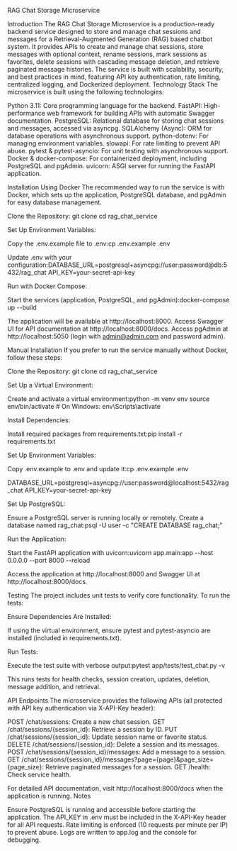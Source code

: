RAG Chat Storage Microservice

Introduction
The RAG Chat Storage Microservice is a production-ready backend service designed to store and manage chat sessions and messages for a Retrieval-Augmented Generation (RAG) based chatbot system. It provides APIs to create and manage chat sessions, store messages with optional context, rename sessions, mark sessions as favorites, delete sessions with cascading message deletion, and retrieve paginated message histories. The service is built with scalability, security, and best practices in mind, featuring API key authentication, rate limiting, centralized logging, and Dockerized deployment.
Technology Stack
The microservice is built using the following technologies:

Python 3.11: Core programming language for the backend.
FastAPI: High-performance web framework for building APIs with automatic Swagger documentation.
PostgreSQL: Relational database for storing chat sessions and messages, accessed via asyncpg.
SQLAlchemy (Async): ORM for database operations with asynchronous support.
python-dotenv: For managing environment variables.
slowapi: For rate limiting to prevent API abuse.
pytest & pytest-asyncio: For unit testing with asynchronous support.
Docker & docker-compose: For containerized deployment, including PostgreSQL and pgAdmin.
uvicorn: ASGI server for running the FastAPI application.

Installation
Using Docker
The recommended way to run the service is with Docker, which sets up the application, PostgreSQL database, and pgAdmin for easy database management.

Clone the Repository:
git clone <repository-url>
cd rag_chat_service


Set Up Environment Variables:

Copy the .env.example file to .env:cp .env.example .env


Update .env with your configuration:DATABASE_URL=postgresql+asyncpg://user:password@db:5432/rag_chat
API_KEY=your-secret-api-key




Run with Docker Compose:

Start the services (application, PostgreSQL, and pgAdmin):docker-compose up --build


The application will be available at http://localhost:8000.
Access Swagger UI for API documentation at http://localhost:8000/docs.
Access pgAdmin at http://localhost:5050 (login with admin@admin.com and password admin).



Manual Installation
If you prefer to run the service manually without Docker, follow these steps:

Clone the Repository:
git clone <repository-url>
cd rag_chat_service


Set Up a Virtual Environment:

Create and activate a virtual environment:python -m venv env
source env/bin/activate  # On Windows: env\Scripts\activate




Install Dependencies:

Install required packages from requirements.txt:pip install -r requirements.txt




Set Up Environment Variables:

Copy .env.example to .env and update it:cp .env.example .env

DATABASE_URL=postgresql+asyncpg://user:password@localhost:5432/rag_chat
API_KEY=your-secret-api-key




Set Up PostgreSQL:

Ensure a PostgreSQL server is running locally or remotely.
Create a database named rag_chat:psql -U user -c "CREATE DATABASE rag_chat;"




Run the Application:

Start the FastAPI application with uvicorn:uvicorn app.main:app --host 0.0.0.0 --port 8000 --reload


Access the application at http://localhost:8000 and Swagger UI at http://localhost:8000/docs.



Testing
The project includes unit tests to verify core functionality. To run the tests:

Ensure Dependencies Are Installed:

If using the virtual environment, ensure pytest and pytest-asyncio are installed (included in requirements.txt).


Run Tests:

Execute the test suite with verbose output:pytest app/tests/test_chat.py -v


This runs tests for health checks, session creation, updates, deletion, message addition, and retrieval.



API Endpoints
The microservice provides the following APIs (all protected with API key authentication via X-API-Key header):

POST /chat/sessions: Create a new chat session.
GET /chat/sessions/{session_id}: Retrieve a session by ID.
PUT /chat/sessions/{session_id}: Update session name or favorite status.
DELETE /chat/sessions/{session_id}: Delete a session and its messages.
POST /chat/sessions/{session_id}/messages: Add a message to a session.
GET /chat/sessions/{session_id}/messages?page={page}&page_size={page_size}: Retrieve paginated messages for a session.
GET /health: Check service health.

For detailed API documentation, visit http://localhost:8000/docs when the application is running.
Notes

Ensure PostgreSQL is running and accessible before starting the application.
The API_KEY in .env must be included in the X-API-Key header for all API requests.
Rate limiting is enforced (10 requests per minute per IP) to prevent abuse.
Logs are written to app.log and the console for debugging.

